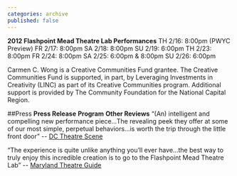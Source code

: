 ```yaml
---
categories: archive
published: false
---
```


**2012 Flashpoint Mead Theatre Lab Performances**
TH 2/16: 8:00pm (PWYC Preview)
FR 2/17: 8:00pm
SA 2/18: 8:00pm
SU 2/19: 6:00pm
TH 2/23: 8:00pm
FR 2/24: 8:00pm
SA 2/25: 6:00pm & 8:00pm
SU 2/26: 6:00pm

Carmen C. Wong is a Creative Communities Fund grantee. The Creative Communities Fund is supported, in part, by Leveraging Investments in Creativity (LINC) as part of its Creative Communities program. Additional support is provided by The Community Foundation for the National Capital Region.

##Press
**Press Release**
**Program**
**Other Reviews**
“(An) intelligent and compelling new performance piece…The revealing peek they offer at some of our most simple, perpetual behaviors…is worth the trip through the little front door” -- [DC Theatre Scene](http://dctheatrescene.com/2012/02/22/into-the-dollhouse/)

“The experience is quite unlike anything you’ll ever have…the best way to truly enjoy this incredible creation is to go to the Flashpoint Mead Theatre Lab” -- [Maryland Theatre Guide](http://mdtheatreguide.com/2012/02/into-the-dollhouse-at-banished-productions/)